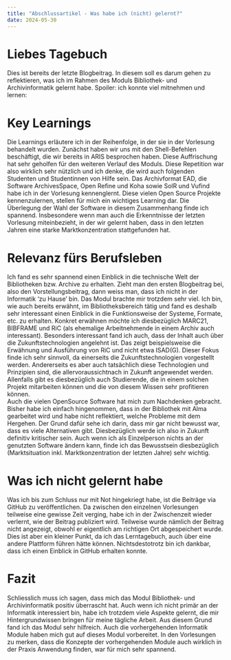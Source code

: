 ```yaml
---
title: "Abschlussartikel - Was habe ich (nicht) gelernt?"
date: 2024-05-30
---
```


# Liebes Tagebuch
Dies ist bereits der letzte Blogbeitrag. In diesem soll es darum gehen zu reflektieren, was ich im Rahmen des Moduls Bibliothek- und Archivinformatik gelernt habe. Spoiler: ich konnte viel mitnehmen und lernen:
# Key Learnings
Die Learnings erläutere ich in der Reihenfolge, in der sie in der Vorlesung behandelt wurden. 
Zunächst haben wir uns mit den Shell-Befehlen beschäftigt, die wir bereits in ARIS besprochen haben. Diese Auffrischung hat sehr geholfen für den weiteren Verlauf des Moduls. Diese Repetition war also wirklich sehr nützlich und ich denke, die wird auch folgenden Studenten und Studentinnen von Hilfe sein.
Das Archivformat EAD, die Software ArchivesSpace, Open Refine und Koha sowie SolR und Vufind habe ich in der Vorlesung kennenglernt. Diese vielen Open Source Projekte kennenzulernen, stellen für mich ein wichtiges Learning dar. Die Überlegung der Wahl der Software in diesem Zusammenhang finde ich spannend. Insbesondere wenn man auch die Erkenntnisse der letzten Vorlesung miteinbezieht, in der wir gelernt haben, dass in den letzten Jahren eine starke Marktkonzentration stattgefunden hat. 
# Relevanz fürs Berufsleben
Ich fand es sehr spannend einen Einblick in die technische Welt der Bibliotheken bzw. Archive zu erhalten. Zieht man den ersten Blogbeitrag bei, also den Vorstellungsbeitrag, dann weiss man, dass ich nicht in der Informatik ‘zu Hause’ bin. Das Modul brachte mir trotzdem sehr viel. Ich bin, wie auch bereits erwähnt, im Bibliotheksbereich tätig und fand es deshalb sehr interessant einen Einblick in die Funktionsweise der Systeme, Formate, etc. zu erhalten. Konkret erwähnen möchte ich diesbezüglich MARC21, BIBFRAME und RiC (als ehemalige Arbeitnehmende in einem Archiv auch interessant). 
Besonders interessant fand ich auch, dass der Inhalt auch über die Zukunftstechnologien angelehnt ist. Das zeigt beispielsweise die Erwähnung und Ausführung von RiC und nicht etwa ISAD(G). Dieser Fokus finde ich sehr sinnvoll, da einerseits die Zukunftstechnologien vorgestellt werden. Andererseits es aber auch tatsächlich diese Technologien und Prinzipien sind, die allervoraussichtnach in Zukunft angewendet werden. Allenfalls gibt es diesbezüglich auch Studierende, die in einem solchen Projekt mitarbeiten können und die von diesem Wissen sehr profitieren können.  
Auch die vielen OpenSource Software hat mich zum Nachdenken gebracht. Bisher habe ich einfach hingenommen, dass in der Bibliothek mit Alma gearbeitet wird und habe nicht reflektiert, welche Probleme mit dem Hergehen. Der Grund dafür sehe ich darin, dass mir gar nicht bewusst war, dass es viele Alternativen gibt. Diesbezüglich werde ich also in Zukunft definitiv kritischer sein. Auch wenn ich als Einzelperson nichts an der genutzten Software ändern kann, finde ich das Bewusstsein diesbezüglich (Marktsituation inkl. Marktkonzentration der letzten Jahre) sehr wichtig. 
# Was ich nicht gelernt habe
Was ich bis zum Schluss nur mit Not hingekriegt habe, ist die Beiträge via GitHub zu veröffentlichen. Da zwischen den einzelnen Vorlesungen teilweise eine gewisse Zeit verging, habe ich in der Zwischenzeit wieder verlernt, wie der Beitrag publiziert wird. Teilweise wurde nämlich der Beitrag nicht angezeigt, obwohl er eigentlich am richtigen Ort abgespeichert wurde. Dies ist aber ein kleiner Punkt, da ich das Lerntagebuch, auch über eine andere Plattform führen hätte können. Nichtsdestotrotz bin ich dankbar, dass ich einen Einblick in GitHub erhalten konnte. 
# Fazit
Schliesslich muss ich sagen, dass mich das Modul Bibliothek- und Archivinformatik positiv überrascht hat. Auch wenn ich nicht primär an der Informatik interessiert bin, habe ich trotzdem viele Aspekte gelernt, die mir Hintergrundwissen bringen für meine tägliche Arbeit. Aus diesem Grund fand ich das Modul sehr hilfreich. Auch die vorhergehenden Informatik Module haben mich gut auf dieses Modul vorbereitet. In den Vorlesungen zu merken, dass die Konzepte der vorhergehenden Module auch wirklich in der Praxis Anwendung finden, war für mich sehr spannend. 
